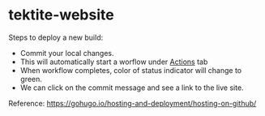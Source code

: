 # tektite-website

Steps to deploy a new build:
- Commit your local changes.
- This will automatically start a worflow under [Actions](https://github.com/vchandela/tektite-website/actions) tab
- When workflow completes, color of status indicator will change to green.
- We can click on the commit message and see a link to the live site.

Reference: https://gohugo.io/hosting-and-deployment/hosting-on-github/
